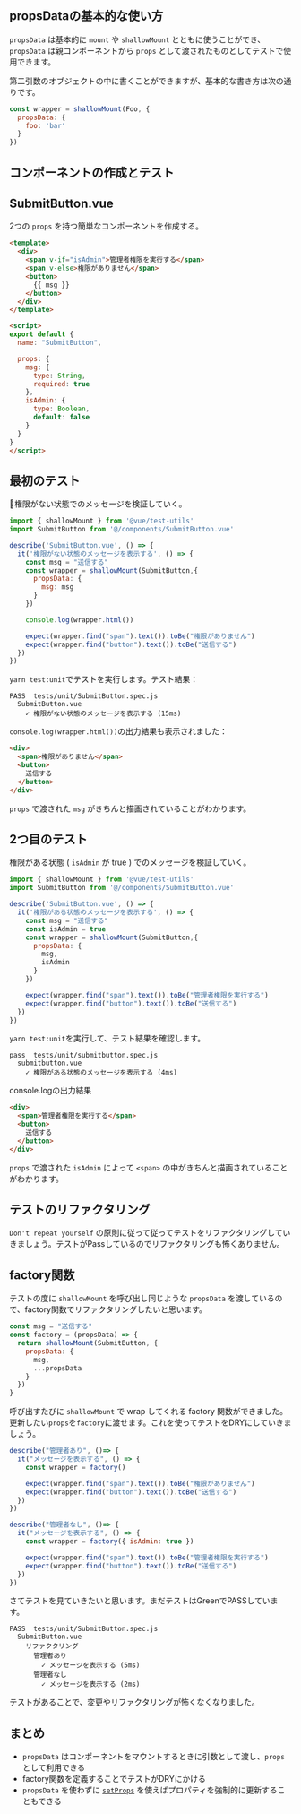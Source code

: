 ## propsDataの基本的な使い方

`propsData` は基本的に `mount` や `shallowMount` とともに使うことができ、 `propsData` は親コンポーネントから `props` として渡されたものとしてテストで使用できます。

第二引数のオブジェクトの中に書くことができますが、基本的な書き方は次の通りです。

```js
const wrapper = shallowMount(Foo, {
  propsData: {
    foo: 'bar'
  }
})
```

## コンポーネントの作成とテスト

## SubmitButton.vue

2つの `props` を持つ簡単なコンポーネントを作成する。

```html
<template>
  <div>
    <span v-if="isAdmin">管理者権限を実行する</span>
    <span v-else>権限がありません</span>
    <button>
      {{ msg }}
    </button>
  </div>
</template>

<script>
export default {
  name: "SubmitButton",

  props: {
    msg: {
      type: String,
      required: true
    },
    isAdmin: {
      type: Boolean,
      default: false
    }
  }
}
</script>
```

## 最初のテスト

権限がない状態でのメッセージを検証していく。

```js
import { shallowMount } from '@vue/test-utils'
import SubmitButton from '@/components/SubmitButton.vue'

describe('SubmitButton.vue', () => {
  it('権限がない状態のメッセージを表示する', () => {
    const msg = "送信する"
    const wrapper = shallowMount(SubmitButton,{
      propsData: {
        msg: msg
      }
    })

    console.log(wrapper.html())

    expect(wrapper.find("span").text()).toBe("権限がありません")
    expect(wrapper.find("button").text()).toBe("送信する")
  })
})
```

`yarn test:unit`でテストを実行します。テスト結果：

```
PASS  tests/unit/SubmitButton.spec.js
  SubmitButton.vue
    ✓ 権限がない状態のメッセージを表示する (15ms)
```

`console.log(wrapper.html())`の出力結果も表示されました：

```html
<div>
  <span>権限がありません</span>
  <button>
    送信する
  </button>
</div>
```

`props` で渡された `msg` がきちんと描画されていることがわかります。

## 2つ目のテスト

権限がある状態 ( `isAdmin` が true ) でのメッセージを検証していく。

```js
import { shallowMount } from '@vue/test-utils'
import SubmitButton from '@/components/SubmitButton.vue'

describe('SubmitButton.vue', () => {
  it('権限がある状態のメッセージを表示する', () => {
    const msg = "送信する"
    const isAdmin = true
    const wrapper = shallowMount(SubmitButton,{
      propsData: {
        msg,
        isAdmin
      }
    })

    expect(wrapper.find("span").text()).toBe("管理者権限を実行する")
    expect(wrapper.find("button").text()).toBe("送信する")
  })
})
```

`yarn test:unit`を実行して、テスト結果を確認します。

```shell
pass  tests/unit/submitbutton.spec.js
  submitbutton.vue
    ✓ 権限がある状態のメッセージを表示する (4ms)
```

console.logの出力結果

```html
<div>
  <span>管理者権限を実行する</span>
  <button>
    送信する
  </button>
</div>
```

`props` で渡された `isAdmin` によって `<span>` の中がきちんと描画されていることがわかります。

## テストのリファクタリング

`Don't repeat yourself` の原則に従って従ってテストをリファクタリングしていきましょう。テストがPassしているのでリファクタリングも怖くありません。

## factory関数

テストの度に `shallowMount` を呼び出し同じような `propsData` を渡しているので、factory関数でリファクタリングしたいと思います。

```js
const msg = "送信する"
const factory = (propsData) => {
  return shallowMount(SubmitButton, {
    propsData: {
      msg,
      ...propsData
    }
  })
}
```

呼び出すたびに `shallowMount` で wrap してくれる factory 関数ができました。更新したい`props`を`factory`に渡せます。これを使ってテストをDRYにしていきましょう。

```js
describe("管理者あり", ()=> {
  it("メッセージを表示する", () => {
    const wrapper = factory()

    expect(wrapper.find("span").text()).toBe("権限がありません")
    expect(wrapper.find("button").text()).toBe("送信する")
  })
})

describe("管理者なし", ()=> {
  it("メッセージを表示する", () => {
    const wrapper = factory({ isAdmin: true })

    expect(wrapper.find("span").text()).toBe("管理者権限を実行する")
    expect(wrapper.find("button").text()).toBe("送信する")
  })
})
```

さてテストを見ていきたいと思います。まだテストはGreenでPASSしています。

```shell
PASS  tests/unit/SubmitButton.spec.js
  SubmitButton.vue
    リファクタリング
      管理者あり
        ✓ メッセージを表示する (5ms)
      管理者なし
        ✓ メッセージを表示する (2ms)
```

テストがあることで、変更やリファクタリングが怖くなくなりました。

## まとめ

- `propsData` はコンポーネントをマウントするときに引数として渡し、`props`として利用できる
- factory関数を定義することでテストがDRYにかける
- `propsData` を使わずに [`setProps`](https://vue-test-utils.vuejs.org/ja/api/wrapper-array/#setprops-props) を使えばプロパティを強制的に更新することもできる
